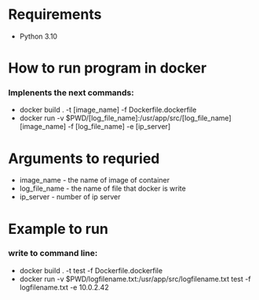 # Requirements
  * Python 3.10

# How to run program in docker
### Implenents the next commands:
* docker build . -t [image_name] -f Dockerfile.dockerfile
* docker run -v $PWD/[log_file_name]:/usr/app/src/[log_file_name] [image_name] -f [log_file_name] -e [ip_server]

# Arguments to requried
* image_name - the name of image of container
* log_file_name - the name of file that docker is write
* ip_server - number of ip server

# Example to run
### write to command line:
* docker build . -t test -f Dockerfile.dockerfile
* docker run -v $PWD/logfilename.txt:/usr/app/src/logfilename.txt test -f logfilename.txt -e 10.0.2.42